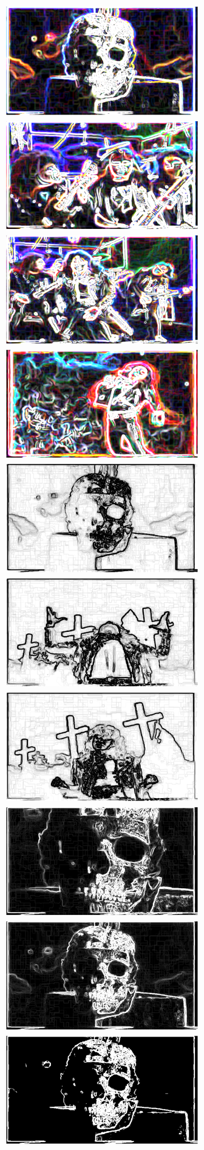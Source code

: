 ![](/art/images/2018-04-06/out-2018-04-06-15-15-00-647.png?raw=true)

![](/art/images/2018-04-06/out-2018-04-06-15-16-04-055.png?raw=true)

![](/art/images/2018-04-06/out-2018-04-06-15-16-23-774.png?raw=true)

![](/art/images/2018-04-06/out-2018-04-06-15-16-41-210.png?raw=true)

![](/art/images/2018-04-06/out-2018-04-06-15-21-33-630.png?raw=true)

![](/art/images/2018-04-06/out-2018-04-06-15-24-48-354.png?raw=true)

![](/art/images/2018-04-06/out-2018-04-06-15-24-51-104.png?raw=true)

![](/art/images/2018-04-06/out-2018-04-06-15-36-47-430.png?raw=true)

![](/art/images/2018-04-06/out-2018-04-06-15-36-49-642.png?raw=true)

![](/art/images/2018-04-06/out-2018-04-06-15-37-50-855.png?raw=true)

